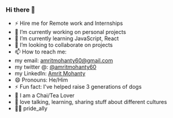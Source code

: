### Hi there 👋 
- ⚡ Hire me for Remote work and Internships
- 🔭 I’m currently working on personal projects
- 🌱 I’m currently learning JavaScript, React
- 👯 I’m looking to collaborate on projects
- 📫 How to reach me: 
- my email: amritmohanty60@gmail.com
- my twitter @: [@amritmohanty60](https://twitter.com/amritmohanty60)
- my LinkedIn: [Amrit Mohanty](https://www.linkedin.com/in/amrit-mohanty-750795197/)
- 😄 Pronouns: He/Him
- ⚡ Fun fact: I've helped raise 3 generations of dogs
- 🍵 I am a Chai/Tea Lover
- 💙 love talking, learning, sharing stuff about different cultures
- 🏳️‍🌈 pride_ally
